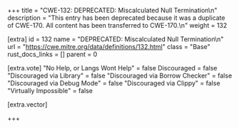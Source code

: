 +++
title = "CWE-132: DEPRECATED: Miscalculated Null Termination\n"
description = "This entry has been deprecated because it was a duplicate of CWE-170. All content has been transferred to CWE-170.\n"
weight = 132

[extra]
id = 132
name = "DEPRECATED: Miscalculated Null Termination\n"
url = "https://cwe.mitre.org/data/definitions/132.html"
class = "Base"
rust_docs_links = []
parent = 0

[extra.vote]
"No Help, or Langs Wont Help" = false
Discouraged = false
"Discouraged via Library" = false
"Discouraged via Borrow Checker" = false
"Discouraged via Debug Mode" = false
"Discouraged via Clippy" = false
"Virtually Impossible" = false

[extra.vector]

+++